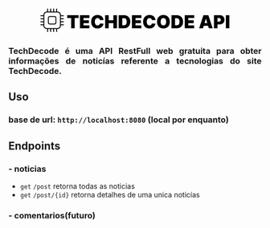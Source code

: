 <div align="center">
    <img src="assets/logo.png" alt="logo"/>
</div>

<h3 align="justify">
    TechDecode é uma API RestFull web gratuita para obter informações de noticías referente a tecnologias do site TechDecode.
</h3> 

## Uso

### base de url: `http://localhost:8080` (local por enquanto)

## Endpoints
    
### - noticias

- `get` `/post` retorna todas as noticias
- `get` `/post/{id}` retorna detalhes de uma unica noticías

### - comentarios(futuro)